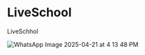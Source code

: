 # LiveSchool
LiveSchhol


![WhatsApp Image 2025-04-21 at 4 13 48 PM](https://github.com/user-attachments/assets/9fefb713-28f3-4b8a-b903-72aec2c8eab4)
